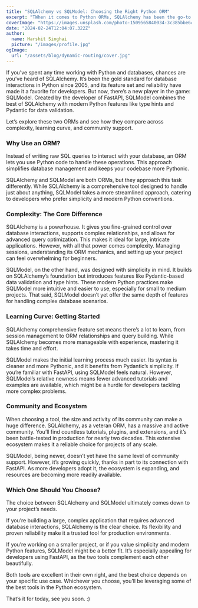 ```yaml
---
title: "SQLAlchemy vs SQLModel: Choosing the Right Python ORM"
excerpt: "TWhen it comes to Python ORMs, SQLAlchemy has been the go-to choice for years, offering unparalleled flexibility and power. Now, SQLModel, a newer ORM built on top of SQLAlchemy with Pydantic, has joined the scene. Which one suits your needs best? Let’s break it down."
coverImage: "https://images.unsplash.com/photo-1509565840034-3c385bbe6451?q=80&w=1932&auto=format&fit=crop&ixlib=rb-4.0.3&ixid=M3wxMjA3fDB8MHxwaG90by1wYWdlfHx8fGVufDB8fHx8fA%3D%3D"
date: "2024-02-24T12:04:07.322Z"
author:
  name: Harshit Singhai
  picture: "/images/profile.jpg"
ogImage:
  url: "/assets/blog/dynamic-routing/cover.jpg"
---
```


If you’ve spent any time working with Python and databases, chances are you’ve heard of SQLAlchemy. It’s been the gold standard for database interactions in Python since 2005, and its feature set and reliability have made it a favorite for developers. But now, there’s a new player in the game: SQLModel. Created by the developer of FastAPI, SQLModel combines the best of SQLAlchemy with modern Python features like type hints and Pydantic for data validation.

Let’s explore these two ORMs and see how they compare across complexity, learning curve, and community support.

### Why Use an ORM?
Instead of writing raw SQL queries to interact with your database, an ORM lets you use Python code to handle these operations. This approach simplifies database management and keeps your codebase more Pythonic.

SQLAlchemy and SQLModel are both ORMs, but they approach this task differently. While SQLAlchemy is a comprehensive tool designed to handle just about anything, SQLModel takes a more streamlined approach, catering to developers who prefer simplicity and modern Python conventions.

### Complexity: The Core Difference
SQLAlchemy is a powerhouse. It gives you fine-grained control over database interactions, supports complex relationships, and allows for advanced query optimization. This makes it ideal for large, intricate applications. However, with all that power comes complexity. Managing sessions, understanding its ORM mechanics, and setting up your project can feel overwhelming for beginners.

SQLModel, on the other hand, was designed with simplicity in mind. It builds on SQLAlchemy’s foundation but introduces features like Pydantic-based data validation and type hints. These modern Python practices make SQLModel more intuitive and easier to use, especially for small to medium projects. That said, SQLModel doesn’t yet offer the same depth of features for handling complex database scenarios.

### Learning Curve: Getting Started
SQLAlchemy comprehensive feature set means there’s a lot to learn, from session management to ORM relationships and query building. While SQLAlchemy becomes more manageable with experience, mastering it takes time and effort.

SQLModel makes the initial learning process much easier. Its syntax is cleaner and more Pythonic, and it benefits from Pydantic’s simplicity. If you’re familiar with FastAPI, using SQLModel feels natural. However, SQLModel’s relative newness means fewer advanced tutorials and examples are available, which might be a hurdle for developers tackling more complex problems.

### Community and Ecosystem
When choosing a tool, the size and activity of its community can make a huge difference. SQLAlchemy, as a veteran ORM, has a massive and active community. You’ll find countless tutorials, plugins, and extensions, and it’s been battle-tested in production for nearly two decades. This extensive ecosystem makes it a reliable choice for projects of any scale.

SQLModel, being newer, doesn’t yet have the same level of community support. However, it’s growing quickly, thanks in part to its connection with FastAPI. As more developers adopt it, the ecosystem is expanding, and resources are becoming more readily available.

### Which One Should You Choose?
The choice between SQLAlchemy and SQLModel ultimately comes down to your project’s needs.

If you’re building a large, complex application that requires advanced database interactions, SQLAlchemy is the clear choice. Its flexibility and proven reliability make it a trusted tool for production environments.

If you’re working on a smaller project, or if you value simplicity and modern Python features, SQLModel might be a better fit. It’s especially appealing for developers using FastAPI, as the two tools complement each other beautifully.

Both tools are excellent in their own right, and the best choice depends on your specific use case. Whichever you choose, you’ll be leveraging some of the best tools in the Python ecosystem.

That’s it for today, see you soon. :)
